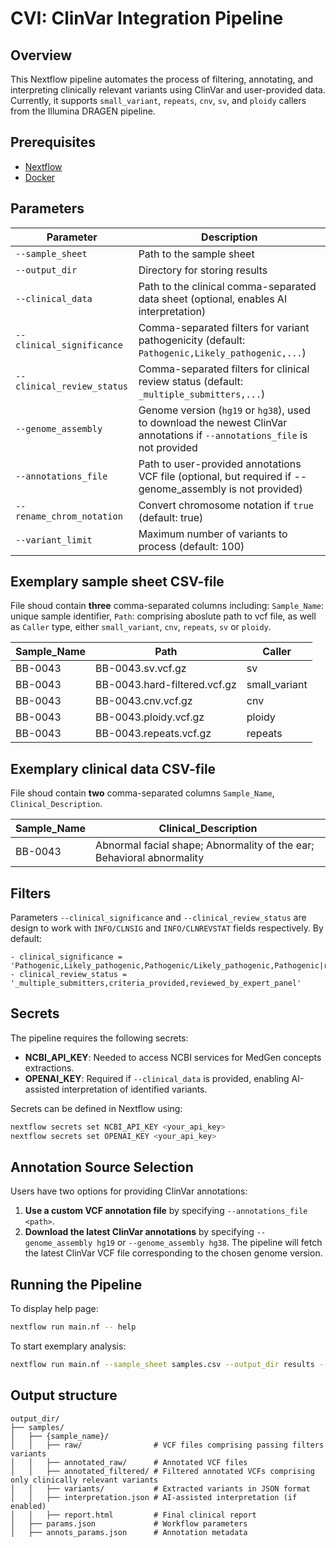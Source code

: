 # CVI: ClinVar Integration Pipeline


## Overview
This Nextflow pipeline automates the process of filtering, annotating, and interpreting clinically relevant variants using ClinVar and user-provided data. Currently, it supports `small_variant`, `repeats`, `cnv`, `sv`, and `ploidy` callers from the Illumina DRAGEN pipeline.


## Prerequisites
- [Nextflow](https://www.nextflow.io/)
- [Docker](https://www.docker.com/) 


## Parameters
| Parameter | Description |
|-----------|-------------|
| `--sample_sheet` | Path to the sample sheet |
| `--output_dir` | Directory for storing results |
| `--clinical_data` | Path to the clinical comma-separated data sheet (optional, enables AI interpretation) |
| `--clinical_significance` | Comma-separated filters for variant pathogenicity (default: `Pathogenic,Likely_pathogenic,...`) |
| `--clinical_review_status` | Comma-separated filters for clinical review status (default: `_multiple_submitters,...`) |
| `--genome_assembly` | Genome version (`hg19` or `hg38`), used to download the newest ClinVar annotations if `--annotations_file` is not provided |
| `--annotations_file` | Path to user-provided annotations VCF file (optional, but required if --genome_assembly is not provided) |
| `--rename_chrom_notation` | Convert chromosome notation if `true` (default: true) |
| `--variant_limit` | Maximum number of variants to process (default: 100) |


## Exemplary sample sheet CSV-file
File shoud contain **three** comma-separated columns including: `Sample_Name`: unique sample identifier, `Path`: comprising aboslute path to vcf file, as well as `Caller` type, either `small_variant`, `cnv`, `repeats`, `sv` or `ploidy`.

| Sample_Name | Path | Caller |
|-------------|------|--------|
| BB-0043 | BB-0043.sv.vcf.gz | sv |
| BB-0043 | BB-0043.hard-filtered.vcf.gz | small_variant |
| BB-0043 | BB-0043.cnv.vcf.gz | cnv |
| BB-0043 | BB-0043.ploidy.vcf.gz | ploidy |
| BB-0043 | BB-0043.repeats.vcf.gz | repeats |


## Exemplary clinical data CSV-file
File shoud contain **two** comma-separated columns `Sample_Name`, `Clinical_Description`.

| Sample_Name | Clinical_Description |
|-------------|------|
| BB-0043 | Abnormal facial shape; Abnormality of the ear; Behavioral abnormality |


## Filters
Parameters `--clinical_significance` and `--clinical_review_status` are design to work with `INFO/CLNSIG` and `INFO/CLNREVSTAT` fields respectively.
By default:

    - clinical_significance = 'Pathogenic,Likely_pathogenic,Pathogenic/Likely_pathogenic,Pathogenic|risk_factor'
    - clinical_review_status = '_multiple_submitters,criteria_provided,reviewed_by_expert_panel'


## Secrets
The pipeline requires the following secrets:

- **NCBI_API_KEY**: Needed to access NCBI services for MedGen concepts extractions.
- **OPENAI_KEY**: Required if `--clinical_data` is provided, enabling AI-assisted interpretation of identified variants.

Secrets can be defined in Nextflow using:
```sh
nextflow secrets set NCBI_API_KEY <your_api_key>
nextflow secrets set OPENAI_KEY <your_api_key>
```


## Annotation Source Selection
Users have two options for providing ClinVar annotations:
1. **Use a custom VCF annotation file** by specifying `--annotations_file <path>`.
2. **Download the latest ClinVar annotations** by specifying `--genome_assembly hg19` or `--genome_assembly hg38`. The pipeline will fetch the latest ClinVar VCF file corresponding to the chosen genome version.


## Running the Pipeline
To display help page:
```sh
nextflow run main.nf -- help
```

To start exemplary analysis:
```sh
nextflow run main.nf --sample_sheet samples.csv --output_dir results --genome_assembly hg38 --clinical_data clinical.csv --annotations_file annotations.vcf.gz
```


## Output structure
```
output_dir/
├── samples/
│   ├── {sample_name}/
│   │   ├── raw/                # VCF files comprising passing filters variants
│   │   ├── annotated_raw/      # Annotated VCF files
│   │   ├── annotated_filtered/ # Filtered annotated VCFs comprising only clinically relevant variants
│   │   ├── variants/           # Extracted variants in JSON format
│   │   ├── interpretation.json # AI-assisted interpretation (if enabled)
│   │   ├── report.html         # Final clinical report
│   ├── params.json             # Workflow parameters
│   ├── annots_params.json      # Annotation metadata
```
